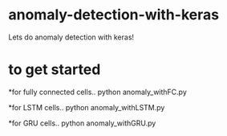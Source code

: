 # anomaly-detection-with-keras
Lets do anomaly detection with keras!

# to get started
*for fully connected cells..
python anomaly_withFC.py

*for LSTM cells..
python anomaly_withLSTM.py

*for GRU cells..
python anomaly_withGRU.py
